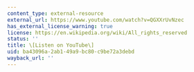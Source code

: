 ```yaml
---
content_type: external-resource
external_url: https://www.youtube.com/watch?v=QGXXrUvNzec
has_external_license_warning: true
license: https://en.wikipedia.org/wiki/All_rights_reserved
status: ''
title: \[Listen on YouTube\]
uid: ba43096a-2ab1-49a9-bc80-c9be72a3debd
wayback_url: ''
---
```

